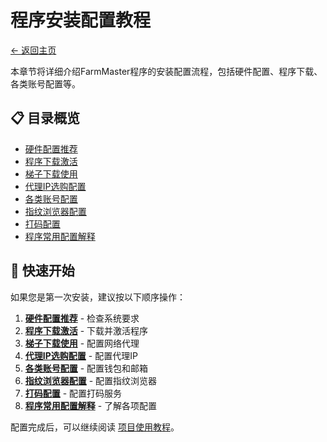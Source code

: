 # 程序安装配置教程

[← 返回主页](../README.md)

本章节将详细介绍FarmMaster程序的安装配置流程，包括硬件配置、程序下载、各类账号配置等。

## 📋 目录概览

- [硬件配置推荐](hardware.md)
- [程序下载激活](download.md)
- [梯子下载使用](proxy.md)
- [代理IP选购配置](proxy-ip.md)
- [各类账号配置](accounts.md)
- [指纹浏览器配置](fingerprint.md)
- [打码配置](captcha.md)
- [程序常用配置解释](config.md)

## 🚀 快速开始

如果您是第一次安装，建议按以下顺序操作：

1. **[硬件配置推荐](hardware.md)** - 检查系统要求
2. **[程序下载激活](download.md)** - 下载并激活程序
3. **[梯子下载使用](proxy.md)** - 配置网络代理
4. **[代理IP选购配置](proxy-ip.md)** - 配置代理IP
5. **[各类账号配置](accounts.md)** - 配置钱包和邮箱
6. **[指纹浏览器配置](fingerprint.md)** - 配置指纹浏览器
7. **[打码配置](captcha.md)** - 配置打码服务
8. **[程序常用配置解释](config.md)** - 了解各项配置

配置完成后，可以继续阅读 [项目使用教程](../usage/README.md)。